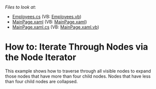 <!-- default file list -->
*Files to look at*:

* [Employees.cs](./CS/NodeTraversing/Employees.cs) (VB: [Employees.vb](./VB/NodeTraversing/Employees.vb))
* [MainPage.xaml](./CS/NodeTraversing/MainPage.xaml) (VB: [MainPage.xaml](./VB/NodeTraversing/MainPage.xaml))
* [MainPage.xaml.cs](./CS/NodeTraversing/MainPage.xaml.cs) (VB: [MainPage.xaml.vb](./VB/NodeTraversing/MainPage.xaml.vb))
<!-- default file list end -->
# How to: Iterate Through Nodes via the Node Iterator


<p>This example shows how to traverse through all visible nodes to expand those nodes that have more than four child nodes. Nodes that have less than four child nodes are collapsed.<br />
</p>

<br/>


